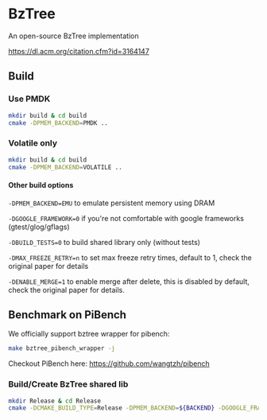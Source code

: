 # BzTree
An open-source BzTree implementation 

https://dl.acm.org/citation.cfm?id=3164147

## Build

### Use PMDK

```bash
mkdir build & cd build
cmake -DPMEM_BACKEND=PMDK ..
```

### Volatile only

```bash
mkdir build & cd build
cmake -DPMEM_BACKEND=VOLATILE ..
```

#### Other build options
`-DPMEM_BACKEND=EMU` to emulate persistent memory using DRAM

`-DGOOGLE_FRAMEWORK=0` if you're not comfortable with google frameworks (gtest/glog/gflags)

`-DBUILD_TESTS=0` to build shared library only (without tests)

`-DMAX_FREEZE_RETRY=n` to set max freeze retry times, default to 1, check the original paper for details

`-DENABLE_MERGE=1` to enable merge after delete, this is disabled by default, check the original paper for details.

## Benchmark on PiBench

We officially support bztree wrapper for pibench:

```bash
make bztree_pibench_wrapper -j
```

Checkout PiBench here: https://github.com/wangtzh/pibench

### Build/Create BzTree shared lib

```bash
mkdir Release & cd Release
cmake -DCMAKE_BUILD_TYPE=Release -DPMEM_BACKEND=${BACKEND} -DGOOGLE_FRAMEWORK=0 -DBUILD_TESTS=0 ..
```
